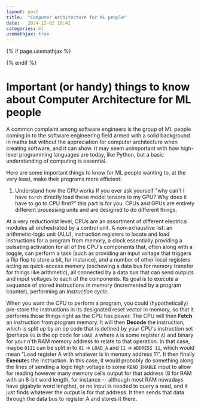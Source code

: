 ```yaml
---
layout: post
title:  "Computer Architecture for ML people"
date:   2024-12-02 10:42
categories: ml
usemathjax: true
---
```


<!-- for mathjax support -->
{% if page.usemathjax %}
  <script type="text/x-mathjax-config">
    MathJax.Hub.Config({
    TeX: { equationNumbers: { autoNumber: "AMS" } }
    });
  </script>
  <script type="text/javascript" async src="https://cdn.mathjax.org/mathjax/latest/MathJax.js?config=TeX-AMS-MML_HTMLorMML"></script>
{% endif %}

# Important (or handy) things to know about Computer Architecture for ML people

A common complaint among software engineers is the group of ML people coming in to the software
engineering field armed with a solid background in maths but without the appreciation for computer
architecture when creating software, and it can show. It may seem unimportant with how high-level
programming languages are today, like Python, but a basic understanding of computing is essential.

Here are some important things to know for ML people wanting to, at the very least, make their programs
more efficient:

1. Understand how the CPU works
If you ever ask yourself "why can't I have `torch` directly load these model tensors to my GPU? Why does it
have to go to CPU first?" this part is for you. CPUs and GPUs are entirely different processing units
and are designed to do different things. 

At a very reductionist level, CPUs are an assortment of different
electrical modules all orchestrated by a control unit. A non-exhaustive list: an arithmetic-logic unit (ALU), 
instruction registers to locate and load instructions for a program from memory, a clock essentially providing 
a pulsating activation for all of the CPU's components that, often along with a toggle, can perform a task (such as 
providing an input voltage that triggers a flip flop to store a bit, for instance), and a number of other local 
registers acting as quick-access memory (eschewing a data bus for memory transfer for things like arithmetic), all
connected by a data bus that can send outputs and input voltages to each of the components. Its goal is to execute
a sequence of stored instructions in memory (incremented by a program counter), performing an _instruction cycle._

When you want the CPU to perform a program, you could (hypothetically) pre-store the instructions in its designated 
reset vector in memory, so that it performs those things right as the CPU has power. The CPU will then 
**Fetch** an instruction from program memory. It will then **Decode** the instruction, which is split up by an op code 
that is defined by your CPU's instruction set (perhaps `01` is the op code for `LOAD_A` where `A` is some register `A`)
and binary for your n'th RAM memory address to relate to that operation. In that case, maybe `0111` can be split in to
`01` -> `LOAD_A` and `11` -> `ADDRESS 11`, which would mean "Load register A with whatever is in memory address 11".
It then finally **Execute**s the instruction. In this case, it would probably do something along the lines of sending a
logic high voltage to some `READ_ENABLE` input to allow for reading however many memory cells output for that address
(8 for RAM with an 8-bit word length, for instance -- although most RAM nowadays have gigabyte word lengths), or no
input is needed to query a read, and it just finds whatever the output is for that address. It then sends that data
through the data bus to register A and stores it there. 